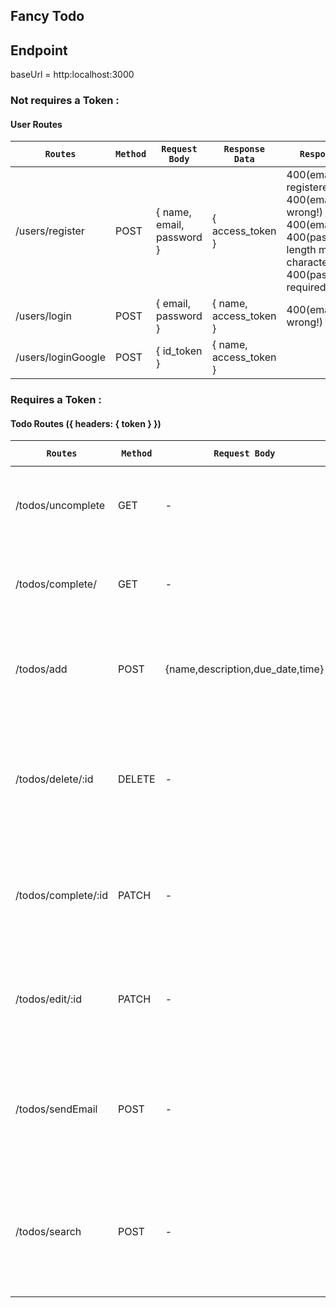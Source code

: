 **Fancy Todo**
----------------------------------------
## Endpoint
baseUrl = http:localhost:3000
### Not requires a Token : 
#### User Routes
| `Routes`| `Method` | `Request Body` | `Response Data`| `Response Error` | `Description` |
|----------------------|--------|-----------------------------|-----------------------------------|--|---------------------------------------------------------------|
| /users/register| POST | { name, email, password } | { access_token } | 400(email has been registered!) <br>400(email format is wrong!)<br> 400(email required!)<br> 400(password length more than 6 characters!)<br> 400(password required!)|Register a new user|
| /users/login | POST | { email, password }| { name, access_token }| 400(email/password wrong!) |Log in|
| /users/loginGoogle | POST | { id_token } | { name, access_token } | |Sign in with Google|
### Requires a Token :
#### Todo Routes ({ headers: { token } })
| `Routes` | `Method` | `Request Body` | `Response Success` | `Response Error` | `Description`|
|-----------------------------------|--------|----------------------------------|------------------|---------------------|------------------------------------------------------------------------------|
| /todos/uncomplete| GET | - | { data }| 401(Invalid Token) <br> 401(you have to login first!) <br> 500 (Internal Server Error) |  get your Uncomplete ToDo list
| /todos/complete/ | GET | - | { data }| 401 (Invalid Token) <br> 401 (you have to login first!) <br> 500 (Internal Server Error) | Get your completed ToDolist|
| /todos/add | POST | {name,description,due_date,time}| ${success message} | 401(Invalid Token) <br> 401(you have to login first!) <br> 400 (Due Date can't be before today)| Create a new Task! |
| /todos/delete/:id | DELETE | -| { deleted }| 401 (Invalid Token)<br> 401 (you have to login first!) <br> 401 (Unauthorized) <br> 404 (Unauthorized) <br> 500 (Internal Server Error) | Delete a a ToDo List |
| /todos/complete/:id| PATCH | - | { completed } | 401 (Invalid Token)<br> 401 (you have to login first!) <br> 404 (Unauthorized) <br> 500 (Internal Server Error) | Complete a ToDo |
| /todos/edit/:id| PATCH | - | { success } | 401 (Invalid Token)<br> 401 (you have to login first!) <br> 404 (Unauthorized) <br> 500 (Internal Server Error) | Edit todo list data |
| /todos/sendEmail| POST | - | ${ success message }| 401 (Invalid Token)<br> 401 (you have to login first!) <br> 500 (Internal Server Error) | Get an email of all Uncompleted tasks, in case you can't access the web, so you have the backup. |
| /todos/search| POST | - | { data }| 401 (Invalid Token)<br> 401 (you have to login first!) <br> 500 (Internal Server Error) | Search ToDo list by name, the results will be a collection of ToDo lists of everyone and it's name contain input value given. |